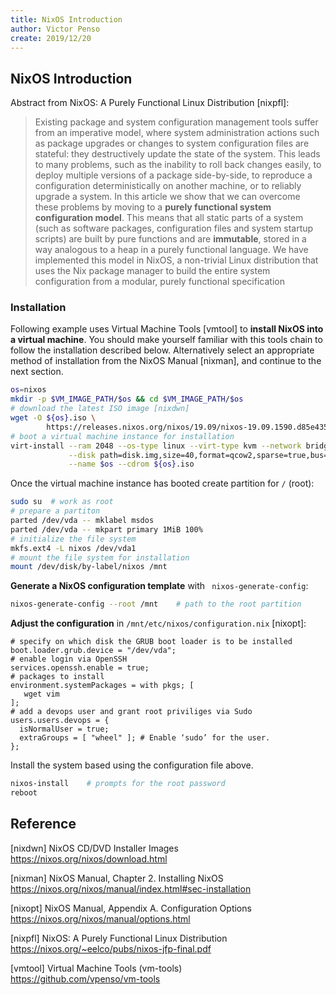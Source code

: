```yaml
---
title: NixOS Introduction
author: Victor Penso
create: 2019/12/20
---
```


## NixOS Introduction

Abstract from NixOS: A Purely Functional Linux Distribution [nixpfl]:

> Existing package and system configuration management tools suffer from an
> imperative model, where system administration actions such as package upgrades
> or changes to system configuration files are stateful: they destructively
> update the state of the system. This leads to many problems, such as the
> inability to roll back changes easily, to deploy multiple versions of a
> package side-by-side, to reproduce a configuration deterministically on
> another machine, or to reliably upgrade a system.  In this article we show
> that we can overcome these problems by moving to a **purely functional system
> configuration model**. This means that all static parts of a system (such as
> software packages, configuration files and system startup scripts) are built
> by pure functions and are **immutable**, stored in a way analogous to a heap
> in a purely functional language. We have implemented this model in NixOS, a
> non-trivial Linux distribution that uses the Nix package manager to build the
> entire system configuration from a modular, purely functional specification

### Installation

Following example uses Virtual Machine Tools [vmtool] to **install NixOS into a
virtual machine**. You should make yourself familiar with this tools chain to
follow the installation described below. Alternatively select an appropriate
method of installation from the NixOS Manual [nixman], and continue to the next
section.

```bash
os=nixos
mkdir -p $VM_IMAGE_PATH/$os && cd $VM_IMAGE_PATH/$os
# download the latest ISO image [nixdwn]
wget -O ${os}.iso \
        https://releases.nixos.org/nixos/19.09/nixos-19.09.1590.d85e435b7bd/nixos-minimal-19.09.1590.d85e435b7bd-x86_64-linux.iso
# boot a virtual machine instance for installation
virt-install --ram 2048 --os-type linux --virt-type kvm --network bridge=nbr0 \
             --disk path=disk.img,size=40,format=qcow2,sparse=true,bus=virtio \
             --name $os --cdrom ${os}.iso
```

Once the virtual machine instance has booted create partition for `/` (root):

```bash
sudo su  # work as root
# prepare a partiton
parted /dev/vda -- mklabel msdos
parted /dev/vda -- mkpart primary 1MiB 100%
# initialize the file system
mkfs.ext4 -L nixos /dev/vda1
# mount the file system for installation
mount /dev/disk/by-label/nixos /mnt
```

**Generate a NixOS configuration template** with ` nixos-generate-config`:

```bash
nixos-generate-config --root /mnt    # path to the root partition
```

**Adjust the configuration** in `/mnt/etc/nixos/configuration.nix` [nixopt]:

```
# specify on which disk the GRUB boot loader is to be installed
boot.loader.grub.device = "/dev/vda";
# enable login via OpenSSH
services.openssh.enable = true;
# packages to install
environment.systemPackages = with pkgs; [
   wget vim
];
# add a devops user and grant root priviliges via Sudo
users.users.devops = {
  isNormalUser = true;
  extraGroups = [ "wheel" ]; # Enable ‘sudo’ for the user.
};
```


Install the system based using the configuration file above.

```bash
nixos-install    # prompts for the root password
reboot
```

## Reference

[nixdwn] NixOS CD/DVD Installer Images  
https://nixos.org/nixos/download.html

[nixman] NixOS Manual, Chapter 2. Installing NixOS  
https://nixos.org/nixos/manual/index.html#sec-installation

[nixopt] NixOS Manual, Appendix A. Configuration Options  
https://nixos.org/nixos/manual/options.html

[nixpfl] NixOS: A Purely Functional Linux Distribution  
https://nixos.org/~eelco/pubs/nixos-jfp-final.pdf

[vmtool] Virtual Machine Tools (vm-tools)  
https://github.com/vpenso/vm-tools
